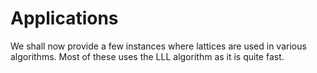 # Applications

We shall now provide a few instances where lattices are used in various algorithms. Most of these uses the LLL algorithm as it is quite fast.


